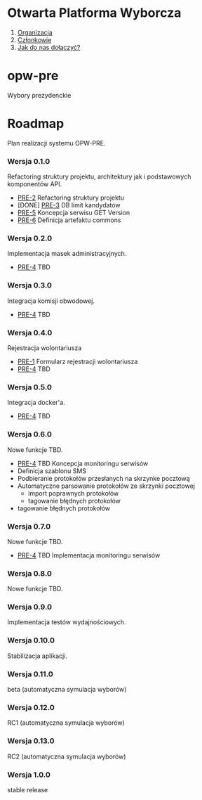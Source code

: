 # Otwarta Platforma Wyborcza
1. [Organizacja](https://github.com/OtwartaPlatformaWyborcza/Organizacja#otwarta-platforma-wyborcza)  
2. [Członkowie](https://github.com/OtwartaPlatformaWyborcza/Organizacja#cz%C5%82onkowie)  
3. [Jak do nas dołączyć?](https://github.com/OtwartaPlatformaWyborcza/Organizacja#jak-do-nas-do%C5%82%C4%85czy%C4%87)

# opw-pre
Wybory prezydenckie

# Roadmap
Plan realizacji systemu OPW-PRE.

### Wersja 0.1.0
Refactoring struktury projektu, architektury jak i podstawowych komponentów API.  
* [PRE-2](https://otwartapw.atlassian.net/browse/PRE-2) Refactoring struktury projektu
* [DONE] [PRE-3](https://otwartapw.atlassian.net/browse/PRE-3) DB limit kandydatów
* [PRE-5](https://otwartapw.atlassian.net/browse/PRE-5) Koncepcja serwisu GET Version
* [PRE-6](https://otwartapw.atlassian.net/browse/PRE-6) Definicja artefaktu commons  

### Wersja 0.2.0
Implementacja masek administracyjnych.  
* [PRE-4](https://otwartapw.atlassian.net/browse/PRE-4) TBD


### Wersja 0.3.0
Integracja komisji obwodowej.  
* [PRE-4](https://otwartapw.atlassian.net/browse/PRE-4) TBD

### Wersja 0.4.0
Rejestracja wolontariusza
* [PRE-1](https://otwartapw.atlassian.net/browse/PRE-1) Formularz rejestracji wolontariusza
* [PRE-4](https://otwartapw.atlassian.net/browse/PRE-4) TBD

### Wersja 0.5.0
Integracja docker'a.
* [PRE-4](https://otwartapw.atlassian.net/browse/PRE-4) TBD

### Wersja 0.6.0
Nowe funkcje TBD.
* [PRE-4](https://otwartapw.atlassian.net/browse/PRE-4) TBD Koncepcja monitoringu serwisów
* Definicja szablonu SMS
* Podbieranie protokołów przesłanych na skrzynke pocztową
* Automatyczne parsowanie protokołów ze skrzynki pocztowej
  * import poprawnych protokołów
  * tagowanie błędnych protokołów
* tagowanie błędnych protokołów



### Wersja 0.7.0
Nowe funkcje TBD.
* [PRE-4](https://otwartapw.atlassian.net/browse/PRE-4) TBD Implementacja monitoringu serwisów

### Wersja 0.8.0
Nowe funkcje TBD.

### Wersja 0.9.0
Implementacja testów wydajnościowych.

### Wersja 0.10.0
Stabilizacja aplikacji.

### Wersja 0.11.0
beta (automatyczna symulacja wyborów)

### Wersja 0.12.0
RC1 (automatyczna symulacja wyborów)

### Wersja 0.13.0
RC2 (automatyczna symulacja wyborów)

### Wersja 1.0.0
stable release
